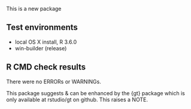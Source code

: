 This is a new package

## Test environments
* local OS X install, R 3.6.0
* win-builder (release)

## R CMD check results
There were no ERRORs or WARNINGs. 

This package suggests & can be enhanced by the {gt} package which is only available at rstudio/gt on github. This raises a NOTE.
